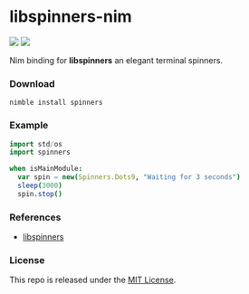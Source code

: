 # libspinners-nim

[![](https://img.shields.io/github/v/tag/thechampagne/libspinners-nim?label=version)](https://github.com/thechampagne/libspinners-nim/releases/latest) [![](https://img.shields.io/github/license/thechampagne/libspinners-nim)](https://github.com/thechampagne/libspinners-nim/blob/main/LICENSE)

Nim binding for **libspinners** an elegant terminal spinners.

### Download

```
nimble install spinners
```

### Example

```nim
import std/os
import spinners

when isMainModule:
  var spin = new(Spinners.Dots9, "Waiting for 3 seconds")
  sleep(3000)
  spin.stop()
```

### References
 - [libspinners](https://github.com/thechampagne/libspinners)

### License

This repo is released under the [MIT License](https://github.com/thechampagne/libspinners-nim/blob/main/LICENSE).